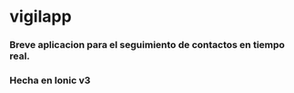 # vigilapp

### Breve aplicacion para el seguimiento de contactos en tiempo real.

### Hecha en Ionic v3
